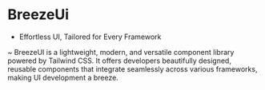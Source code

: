 # BreezeUi
- Effortless UI, Tailored for Every Framework

~ BreezeUI is a lightweight, modern, and versatile component library powered by Tailwind CSS. It offers developers beautifully designed, reusable components that integrate seamlessly across various frameworks, making UI development a breeze.